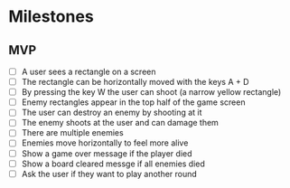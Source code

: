 # Milestones

## MVP
- [ ] A user sees a rectangle on a screen
- [ ] The rectangle can be horizontally moved with the keys A + D
- [ ] By pressing the key W the user can shoot (a narrow yellow rectangle)
- [ ] Enemy rectangles appear in the top half of the game screen
- [ ] The user can destroy an enemy by shooting at it
- [ ] The enemy shoots at the user and can damage them
- [ ] There are multiple enemies
- [ ] Enemies move horizontally to feel more alive
- [ ] Show a game over message if the player died
- [ ] Show a board cleared messge if all enemies died
- [ ] Ask the user if they want to play another round